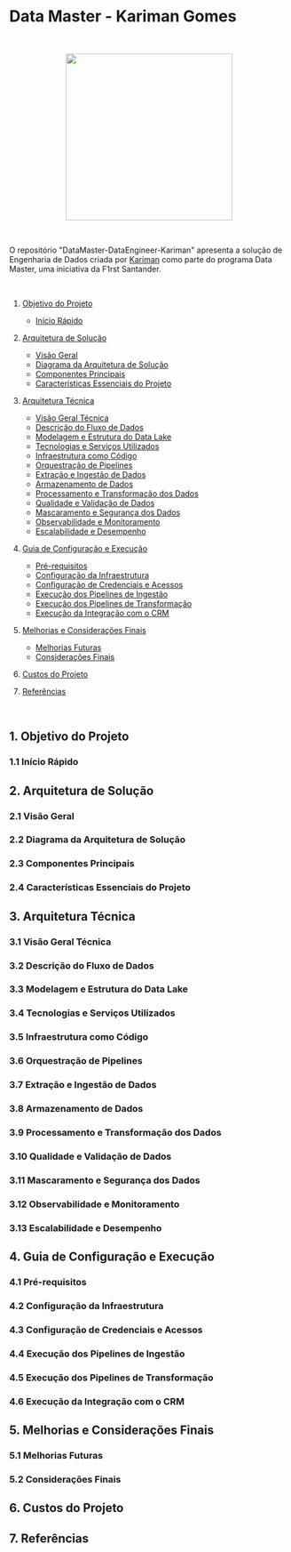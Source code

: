 # Data Master - Kariman Gomes

&nbsp;

<p align="center">
  <img src="assets/img/logo.png" width="300">
</p>
&nbsp;

O repositório "DataMaster-DataEngineer-Kariman" apresenta a solução de Engenharia de Dados criada por [Kariman](https://www.linkedin.com/in/kariman-gomes/) como parte do programa Data Master, uma iniciativa da F1rst Santander. <p>

&nbsp;
1. [Objetivo do Projeto]()
   - [Início Rápido]()

2. [Arquitetura de Solução]()
   - [Visão Geral]()
   - [Diagrama da Arquitetura de Solução]()
   - [Componentes Principais]()
   - [Características Essenciais do Projeto]()

3. [Arquitetura Técnica]()
   - [Visão Geral Técnica]()
   - [Descrição do Fluxo de Dados]()
   - [Modelagem e Estrutura do Data Lake]()
   - [Tecnologias e Serviços Utilizados]()
   - [Infraestrutura como Código]()
   - [Orquestração de Pipelines]()
   - [Extração e Ingestão de Dados]()
   - [Armazenamento de Dados]()
   - [Processamento e Transformação dos Dados]()
   - [Qualidade e Validação de Dados]()
   - [Mascaramento e Segurança dos Dados]()
   - [Observabilidade e Monitoramento]()
   - [Escalabilidade e Desempenho]()

4. [Guia de Configuração e Execução]()
   - [Pré-requisitos]()
   - [Configuração da Infraestrutura]()
   - [Configuração de Credenciais e Acessos]()
   - [Execução dos Pipelines de Ingestão]()
   - [Execução dos Pipelines de Transformação]()
   - [Execução da Integração com o CRM]()

5. [Melhorias e Considerações Finais]()
   - [Melhorias Futuras]()
   - [Considerações Finais]()

6. [Custos do Projeto]()

7. [Referências]()

&nbsp;

## 1. Objetivo do Projeto

### 1.1 Início Rápido

## 2. Arquitetura de Solução

### 2.1 Visão Geral
### 2.2 Diagrama da Arquitetura de Solução
### 2.3 Componentes Principais
### 2.4 Características Essenciais do Projeto

## 3. Arquitetura Técnica

### 3.1 Visão Geral Técnica
### 3.2 Descrição do Fluxo de Dados
### 3.3 Modelagem e Estrutura do Data Lake
### 3.4 Tecnologias e Serviços Utilizados
### 3.5 Infraestrutura como Código
### 3.6 Orquestração de Pipelines
### 3.7 Extração e Ingestão de Dados
### 3.8 Armazenamento de Dados
### 3.9 Processamento e Transformação dos Dados
### 3.10 Qualidade e Validação de Dados
### 3.11 Mascaramento e Segurança dos Dados
### 3.12 Observabilidade e Monitoramento
### 3.13 Escalabilidade e Desempenho

## 4. Guia de Configuração e Execução

### 4.1 Pré-requisitos
### 4.2 Configuração da Infraestrutura
### 4.3 Configuração de Credenciais e Acessos
### 4.4 Execução dos Pipelines de Ingestão
### 4.5 Execução dos Pipelines de Transformação
### 4.6 Execução da Integração com o CRM

## 5. Melhorias e Considerações Finais

### 5.1 Melhorias Futuras
### 5.2 Considerações Finais

## 6. Custos do Projeto

## 7. Referências